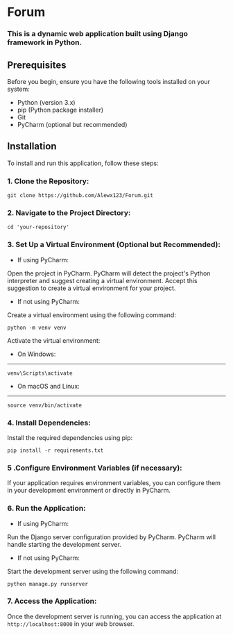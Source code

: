 # Forum
### This is a dynamic web application built using Django framework in Python.

## Prerequisites
Before you begin, ensure you have the following tools installed on your system:

- Python (version 3.x)
- pip (Python package installer)
- Git
- PyCharm (optional but recommended)
  
## Installation
To install and run this application, follow these steps:

### 1. Clone the Repository:


    git clone https://github.com/Alewx123/Forum.git

### 2. Navigate to the Project Directory:

    cd 'your-repository'

### 3. Set Up a Virtual Environment (Optional but Recommended):

- If using PyCharm:

Open the project in PyCharm. PyCharm will detect the project's Python interpreter and suggest creating a virtual environment. Accept this suggestion to create a virtual environment for your project.

- If not using PyCharm:

Create a virtual environment using the following command:

    python -m venv venv

Activate the virtual environment:

- On Windows:
---------------------------------------------------------------
    venv\Scripts\activate

- On macOS and Linux:
---------------------------------------------------------------
    source venv/bin/activate

### 4. Install Dependencies:

Install the required dependencies using pip:

    pip install -r requirements.txt
    
### 5 .Configure Environment Variables (if necessary):

If your application requires environment variables, you can configure them in your development environment or directly in PyCharm.

### 6. Run the Application:

- If using PyCharm:

Run the Django server configuration provided by PyCharm. PyCharm will handle starting the development server.

- If not using PyCharm:

Start the development server using the following command:

    python manage.py runserver

### 7. Access the Application:

Once the development server is running, you can access the application at `http://localhost:8000` in your web browser.
